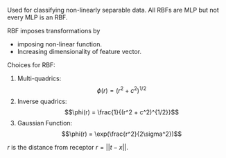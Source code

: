 Used for classifying non-linearly separable data. All RBFs are MLP but not every MLP is an RBF.

RBF imposes transformations by
- imposing non-linear function.
- Increasing dimensionality of feature vector.

Choices for RBF:
1. Multi-quadrics: $$\phi(r) = (r^2 + c^2)^{1/2}$$
2. Inverse quadrics: $$\phi(r) = \frac{1}{(r^2 + c^2)^{1/2}}$$
3. Gaussian Function: $$\phi(r) = \exp(\frac{r^2}{2\sigma^2})$$

$r$ is the distance from receptor $r = ||t - x||$.